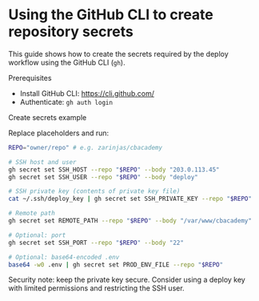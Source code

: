 Using the GitHub CLI to create repository secrets
===============================================

This guide shows how to create the secrets required by the deploy workflow using the GitHub CLI (`gh`).

Prerequisites
- Install GitHub CLI: https://cli.github.com/
- Authenticate: `gh auth login`

Create secrets example

Replace placeholders and run:

```bash
REPO="owner/repo" # e.g. zarinjas/cbacademy

# SSH host and user
gh secret set SSH_HOST --repo "$REPO" --body "203.0.113.45"
gh secret set SSH_USER --repo "$REPO" --body "deploy"

# SSH private key (contents of private key file)
cat ~/.ssh/deploy_key | gh secret set SSH_PRIVATE_KEY --repo "$REPO"

# Remote path
gh secret set REMOTE_PATH --repo "$REPO" --body "/var/www/cbacademy"

# Optional: port
gh secret set SSH_PORT --repo "$REPO" --body "22"

# Optional: base64-encoded .env
base64 -w0 .env | gh secret set PROD_ENV_FILE --repo "$REPO"
```

Security note: keep the private key secure. Consider using a deploy key with limited permissions and restricting the SSH user.
